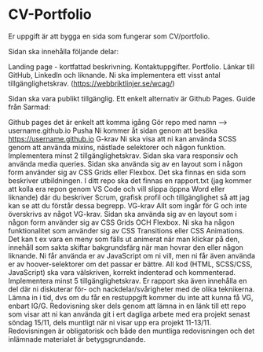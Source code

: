 # CV-Portfolio

Er uppgift är att bygga en sida som fungerar som CV/portfolio.

Sidan ska innehålla följande delar:

Landing page - kortfattad beskrivning.
Kontaktuppgifter.
Portfolio.
Länkar till GitHub, LinkedIn och liknande.
Ni ska implementera ett visst antal tillgänglighetskrav. (https://webbriktlinjer.se/wcag/)

Sidan ska vara publikt tillgänglig. Ett enkelt alternativ är Github Pages. Guide från Sarmad:

Github pages det är enkelt att komma igång
Gör repo med namn --> username.github.io
Pusha
Ni kommer åt sidan genom att besöka https://username.github.io
G-krav
Ni ska visa att ni kan använda SCSS genom att använda mixins, nästlade selektorer och någon funktion.
Implementera minst 2 tillgänglighetskrav.
Sidan ska vara responsiv och använda media queries.
Sidan ska använda sig av en layout som i någon form använder sig av CSS Grids eller Flexbox.
Det ska finnas en sida som beskriver utbildningen.
I ditt repo ska det finnas en rapport.txt (jag kommer att kolla era repon genom VS Code och vill slippa öppna Word eller liknande) där du beskriver Scrum, grafisk profil och tillgänglighet så att jag kan se att du förstår dessa begrepp.
VG-krav
Allt som ingår för G och inte överskrivs av något VG-krav.
Sidan ska använda sig av en layout som i någon form använder sig av CSS Grids OCH Flexbox.
Ni ska ha någon funktionalitet som använder sig av CSS Transitions eller CSS Animations. Det kan t ex vara en meny som fälls ut animerat när man klickar på den, innehåll som sakta skiftar bakgrundsfärg när man hovrar den eller någon liknande. Ni får använda er av JavaScript om ni vill, men ni får även använda er av hoover-selektorer om det passar er bättre.
All kod (HTML, SCSS/CSS, JavaScript) ska vara välskriven, korrekt indenterad och kommenterad.
Implementera minst 5 tillgänglighetskrav.
Er rapport ska även innehålla en del där ni diskuterar för- och nackdelar/svårigheter med de olika teknikerna.
Lämna in i tid, dvs om du får en restuppgift kommer du inte att kunna få VG, enbart IG/G.
Redovisning sker dels genom att lämna in en länk till ett repo som visar att ni kan använda git i ert dagliga arbete med era projekt senast söndag 15/11, dels muntligt när ni visar upp era projekt 11-13/11. Redovisningen är obligatorisk och både den muntliga redovisningen och det inlämnade materialet är betygsgrundande.
